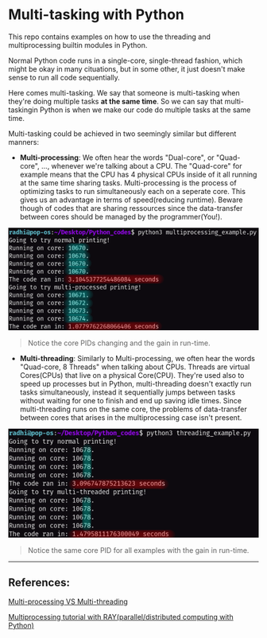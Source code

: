 # Multi-tasking with Python

This repo contains examples on how to use the threading and multiprocessing builtin modules in Python.

Normal Python code runs in a single-core, single-thread fashion, which might be okay in many cituations, but in some other, it just doesn't make sense to run all code sequentially.

Here comes multi-tasking. We say that someone is multi-tasking when they're doing multiple tasks **at the same time**. So we can say that multi-taskingin Python is when we make our code do multiple tasks at the same time.

Multi-tasking could be achieved in two seemingly similar but different manners:

- **Multi-processing**: We often hear the words "Dual-core", or "Quad-core", ..., whenever we're talking about a CPU. The "Quad-core" for example means that the CPU has 4 physical CPUs inside of it all running at the same time sharing tasks. Multi-processing is the process of optimizing tasks to run simultaneously each on a seperate core. This gives us an advantage in terms of speed(reducing runtime). Beware though of codes that are sharing ressources since the data-transfer between cores should be managed by the programmer(You!).

<img src="images/multi_processing_.png">

> Notice the core PIDs changing and the gain in run-time.

- **Multi-threading**: Similarly to Multi-processing, we often hear the words "Quad-core, 8 Threads" when talking about CPUs. Threads are virtual Cores(CPUs) that live on a physical Core(CPU). They're used also to speed up processes but in Python, multi-threading doesn't exactly run tasks simultaneously, instead it sequentially jumps between tasks without waiting for one to finish and end up saving idle times. Since multi-threading runs on the same core, the problems of data-transfer between cores that arises in the multiprocessing case isn't present.

<img src="images/multi_threading_.png">

> Notice the same core PID for all examples with the gain in run-time.

---

## References:

[Multi-processing VS Multi-threading](https://www.geeksforgeeks.org/difference-between-multithreading-vs-multiprocessing-in-python/)

[Multiprocessing tutorial with RAY(parallel/distributed computing with Python)](https://towardsdatascience.com/modern-parallel-and-distributed-python-a-quick-tutorial-on-ray-99f8d70369b8) 
